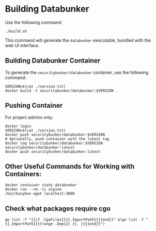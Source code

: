 # Building Databunker

Use the following command:

```
./build.sh
```

This command will generate the ```databunker``` executable, bundled with the web UI interface.

## Building Databunker Container

To generate the ```securitybunker/databunker``` container, use the following command:

```
VERSION=$(cat ./version.txt)
docker build -t securitybunker/databunker:$VERSION .
```

## Pushing Container

For project admins only:

```
docker login
VERSION=$(cat ./version.txt)
docker push securitybunker/databunker:$VERSION
# Optionally, push container with the latest tag
docker tag securitybunker/databunker:$VERSION securitybunker/databunker:latest
docker push securitybunker/databunker:latest
```

## Other Useful Commands for Working with Containers:

```
docker container stats databunker
docker run --rm -ti alpine
/bin/busybox wget localhost:3000
```

## Check what packages require cgo
```
go list -f "{{if .CgoFiles}}{{.ImportPath}}{{end}}" $(go list -f "{{.ImportPath}}{{range .Deps}} {{. }}{{end}}")
```
